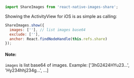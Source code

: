 
```js
import ShareImages from 'react-native-images-share';
```

Showing the ActivityView for iOS is as simple as calling:
```js
ShareImages.show({
  images: [''], // list images base64
  exclude: [''],
  anchor: React.findNodeHandle(this.refs.share)
});
```
#### Note:
`images` is list base64 of images. Example: ['3hG2424HYu23...', 'Hy234hhj234g...', ...]
